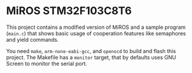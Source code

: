 # MiROS STM32F103C8T6

This project contains a modified version of MiROS and a sample program (`main.c`) that shows basic usage of cooperation features like semaphores and yield commands.

You need `make`, `arm-none-eabi-gcc`, and `openocd` to build and flash this project. The Makefile has a `monitor` target, that by defaults uses GNU Screen to monitor the serial port.
